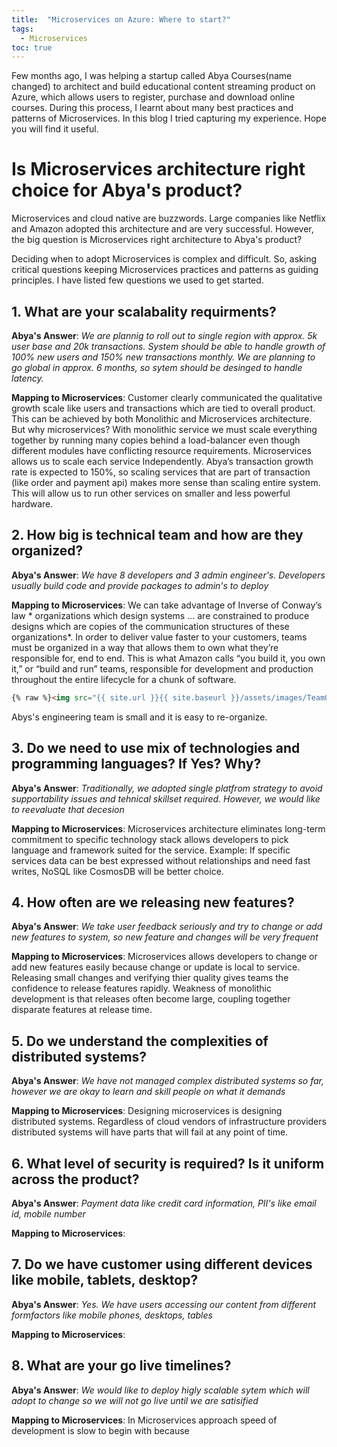```yaml
---
title:  "Microservices on Azure: Where to start?"
tags: 
  - Microservices
toc: true
---
```


Few months ago, I was helping a startup called Abya Courses(name changed) to architect and build educational content streaming product on Azure, which allows users to register, purchase and download online courses. During this process, I learnt about many best practices and patterns of Microservices. In this blog I tried capturing my experience. Hope you will find it useful.

# Is Microservices architecture right choice for Abya's product? 
Microservices and cloud native are buzzwords. Large companies like Netflix and Amazon adopted this architecture and are very successful. However, the big question is Microservices right architecture to Abya's product? 

Deciding when to adopt Microservices is complex and difficult. So, asking critical questions keeping Microservices practices and patterns as guiding principles. I have listed few questions we used to get started.

## 1. What are your scalabality requirments?
**Abya's Answer**: 
*We are plannig to roll out to single region with approx. 5k user base and 20k transactions. System should be able to handle growth of 100% new users and 150% new transactions monthly. We are planning to go global in approx. 6 months, so sytem should be desinged to handle latency.* 

**Mapping to Microservices**:
Customer clearly communicated the qualitative growth scale like users and transactions which are tied to overall product. This can be achieved by both Monolithic and Microservices architecture. 
But why microservices? 
With monolithic service we must scale everything together by running many copies behind a load-balancer even though different modules have conflicting resource requirements. Microservices allows us to scale each service Independently. 
Abya’s transaction growth rate is expected to 150%, so scaling services that are part of transaction (like order and payment api) makes more sense than scaling entire system. This will allow us to run other services on smaller and less powerful hardware. 

## 2. How big is technical team and how are they organized?
**Abya's Answer**: 
*We have 8 developers and 3 admin engineer's. Developers usually build code and provide packages to admin's to deploy*

**Mapping to Microservices**:
We can take advantage of Inverse of Conway’s law * organizations which design systems ... are constrained to produce designs which are copies of the communication structures of these organizations*. In order to deliver value faster to your customers, teams must be organized in a way that allows them to own what they’re responsible for, end to end. This is what Amazon calls “you build it, you own it,” or “build and run” teams, responsible for development and production throughout the entire lifecycle for a chunk of software.
```html
{% raw %}<img src="{{ site.url }}{{ site.baseurl }}/assets/images/TeamOrg.PNG" alt="">{% endraw %}
```
Abys's engineering team is small and it is easy to re-organize.

## 3. Do we need to use mix of technologies and programming languages? If Yes? Why? 
**Abya's Answer**: 
*Traditionally, we adopted single platfrom strategy to avoid supportability issues and tehnical skillset required. However, we would like to reevaluate that decesion*

**Mapping to Microservices**:
Microservices architecture eliminates long-term commitment to specific technology stack allows developers to pick language and framework suited for the service. 
Example: If specific services data can be best expressed without relationships and need fast writes, NoSQL like CosmosDB will be better choice.

## 4. How often are we releasing new features? 
**Abya's Answer**: 
*We take user feedback seriously and try to change or add new features to system, so new feature and changes will be very frequent*

**Mapping to Microservices**:
Microservices allows developers to change or add new features easily because change or update is local to service. Releasing small changes and verifying thier quality gives teams the confidence to release features rapidly. Weakness of monolithic development is that releases often become large, coupling together disparate features at release time. 
 
## 5. Do we understand the complexities of distributed systems?
**Abya's Answer**: 
*We have not managed complex distributed systems so far, however we are okay to learn and skill people on what it demands*

**Mapping to Microservices**:
Designing microservices is designing distributed systems. Regardless of cloud vendors of infrastructure providers distributed systems will have parts that will fail at any point of time.

## 6. What level of security is required? Is it uniform across the product?
**Abya's Answer**: 
*Payment data like credit card information, PII's like email id, mobile number*

**Mapping to Microservices**:

## 7. Do we have customer using different devices like mobile, tablets, desktop?
**Abya's Answer**: 
*Yes. We have users accessing our content from different formfactors like mobile phones, desktops, tables*

**Mapping to Microservices**:

## 8. What are your go live timelines?
**Abya's Answer**: 
*We would like to deploy higly scalable sytem which will adopt to change so we will not go live until we are satisified*

**Mapping to Microservices**:
In Microservices approach speed of development is slow to begin with because